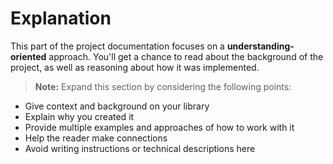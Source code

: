 # Explanation

This part of the project documentation focuses on a
**understanding-oriented** approach. You'll get a
chance to read about the background of the project,
as well as reasoning about how it was implemented.

>**Note:** Expand this section by considering the
>following points:

- Give context and background on your library
- Explain why you created it
- Provide multiple examples and approaches of how
    to work with it
- Help the reader make connections
- Avoid writing instructions or technical descriptions
    here
